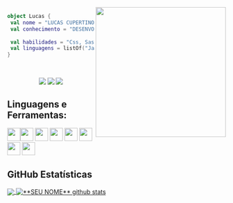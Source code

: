 <img align="right" width="300" src="https://i2.wp.com/allhtaccess.info/wp-content/uploads/2018/03/programming.gif?fit=1281%2C716&ssl=1" />

```kotlin
object Lucas {
 val nome = "LUCAS CUPERTINO DA SILVA NASCIMENTO"
 val conhecimento = "DESENVOLVIMENTO WEB"
 
 val habilidades = "Css, Sass, Styled Components"
 val linguagens = listOf("JavaScript", "React") 
}
```

<br>
<div align="center"> 

  <a href="https://www.instagram.com/_luquinstx/" target="_blank"><img src="https://img.shields.io/badge/-Instagram-%23E4405F?style=for-the-badge&logo=instagram&logoColor=white" target="_blank"></a>
  <a href = "https://lxcxs.github.io/my-portfolio/"><img src="https://img.shields.io/badge/website-000000?style=for-the-badge&logo=About.me&logoColor=white" target="_blank"></a>
  <a href="https://www.linkedin.com/in/lucas-cupertino-8b0637219/" target="_blank"><img src="https://img.shields.io/badge/-LinkedIn-%230077B5?style=for-the-badge&logo=linkedin&logoColor=white" target="_blank"></a> 

</div>

## **Linguagens e Ferramentas:**  

<img height="30" src="https://img.shields.io/badge/HTML5-E34F26?style=for-the-badge&logo=html5&logoColor=white"><img height="30" src="https://img.shields.io/badge/CSS3-1572B6?style=for-the-badge&logo=css3&logoColor=white">
<img height="30" src="https://img.shields.io/badge/Sass-CC6699?style=for-the-badge&logo=sass&logoColor=white">
<img height="30" src="https://img.shields.io/badge/JavaScript-F7DF1E?style=for-the-badge&logo=javascript&logoColor=black">
<img height="30" src="https://img.shields.io/badge/React-20232A?style=for-the-badge&logo=react&logoColor=61DAFB">
<img height="30" src="https://img.shields.io/badge/styled--components-DB7093?style=for-the-badge&logo=styled-components&logoColor=white">
<img height="30" src="https://img.shields.io/badge/Git-E34F26?style=for-the-badge&logo=git&logoColor=white">
<img height="30" src="https://img.shields.io/badge/Windows-017AD7?style=for-the-badge&logo=windows&logoColor=white">

## **GitHub Estatísticas**

<a href="https://github.com/Gurupreet">
  <img align="center" src="https://github-readme-stats.vercel.app/api/top-langs/?username=Lxcxs&theme=dracula&hide_langs_below=1" />
</a>

<a href="https://github.com/Gurupreet">
 <img align="center" src="https://github-readme-stats.vercel.app/api?username=Lxcxs&show_icons=true&theme=dracula&line_height=27" alt="**SEU NOME** github stats"/>
</a>

<br>
